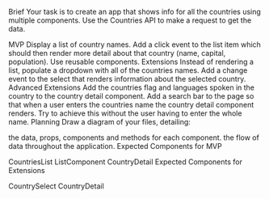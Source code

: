 Brief
Your task is to create an app that shows info for all the countries using multiple components. Use the Countries API to make a request to get the data.


MVP
Display a list of country names.
Add a click event to the list item which should then render more detail about that country (name, capital, population).
Use reusable components.
Extensions
Instead of rendering a list, populate a dropdown with all of the countries names.
Add a change event to the select that renders information about the selected country.
Advanced Extensions
Add the countries flag and languages spoken in the country to the country detail component.
Add a search bar to the page so that when a user enters the countries name the country detail component renders. Try to achieve this without the user having to enter the whole name.
Planning
Draw a diagram of your files, detailing:

the data, props, components and methods for each component.
the flow of data throughout the application.
Expected Components for MVP

CountriesList
ListComponent
CountryDetail
Expected Components for Extensions

CountrySelect
CountryDetail
